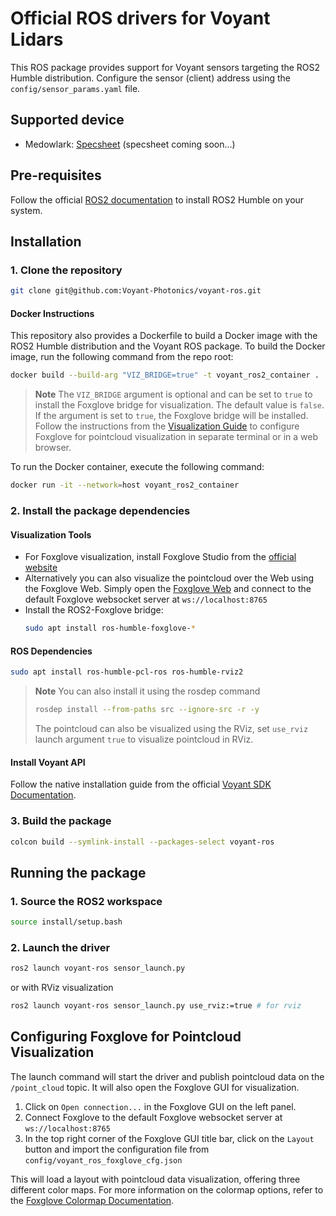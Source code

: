 # Official ROS drivers for Voyant Lidars

This ROS package provides support for Voyant sensors targeting the ROS2 Humble distribution. Configure the sensor (client) address using the `config/sensor_params.yaml` file.

## Supported device

- Medowlark: [Specsheet](https://voyantphotonics.com/products/) (specsheet coming soon...)

## Pre-requisites

Follow the official [ROS2 documentation](https://docs.ros.org/en/humble/Installation/Ubuntu-Install-Debs.html) to install ROS2 Humble on your system.

## Installation

### 1. Clone the repository

```bash
git clone git@github.com:Voyant-Photonics/voyant-ros.git
```
#### Docker Instructions
This repository also provides a Dockerfile to build a Docker image with the ROS2 Humble distribution and the Voyant ROS package.
To build the Docker image, run the following command from the repo root:

```bash
docker build --build-arg "VIZ_BRIDGE=true" -t voyant_ros2_container .
```
> **Note**
> The `VIZ_BRIDGE` argument is optional and can be set to `true` to install the Foxglove bridge for visualization. The default value is `false`. If the argument is set to `true`, the Foxglove bridge will be installed. Follow the instructions from the [Visualization Guide](https://voyant-photonics.github.io/getting-started/visualization.html#importing-configuration-files) to configure Foxglove for pointcloud visualization in separate terminal or in a web browser.

To run the Docker container, execute the following command:

```bash
docker run -it --network=host voyant_ros2_container
```

### 2. Install the package dependencies

#### Visualization Tools
- For Foxglove visualization, install Foxglove Studio from the [official website](https://foxglove.dev/download/)
- Alternatively you can also visualize the pointcloud over the Web using the Foxglove Web. Simply open the [Foxglove Web](https://app.foxglove.dev/) and connect to the default Foxglove websocket server at `ws://localhost:8765`
- Install the ROS2-Foxglove bridge:
  ```bash
  sudo apt install ros-humble-foxglove-*
  ```

#### ROS Dependencies
```bash
sudo apt install ros-humble-pcl-ros ros-humble-rviz2
```
> **Note**
> You can also install it using the rosdep command
> ```bash
> rosdep install --from-paths src --ignore-src -r -y
> ```
> The pointcloud can also be visualized using the RViz, set `use_rviz` launch argument `true` to visualize pointcloud in RViz.

#### Install Voyant API
Follow the native installation guide from the official [Voyant SDK Documentation](https://voyant-photonics.github.io/getting-started/installation.html).

### 3. Build the package

```bash
colcon build --symlink-install --packages-select voyant-ros
```

## Running the package

### 1. Source the ROS2 workspace
```bash
source install/setup.bash
```

### 2. Launch the driver
```bash
ros2 launch voyant-ros sensor_launch.py
```
or with RViz visualization

```bash
ros2 launch voyant-ros sensor_launch.py use_rviz:=true # for rviz
```

## Configuring Foxglove for Pointcloud Visualization

The launch command will start the driver and publish pointcloud data on the `/point_cloud` topic. It will also open the Foxglove GUI for visualization.

1. Click on `Open connection...` in the Foxglove GUI on the left panel.
2. Connect Foxglove to the default Foxglove websocket server at `ws://localhost:8765`
3. In the top right corner of the Foxglove GUI title bar, click on the `Layout` button and import the configuration file from `config/voyant_ros_foxglove_cfg.json`

This will load a layout with pointcloud data visualization, offering three different color maps. For more information on the colormap options, refer to the [Foxglove Colormap Documentation](https://voyant-photonics.github.io/getting-started/visualization.html).
